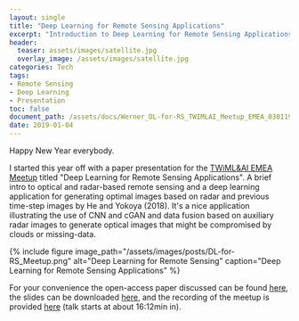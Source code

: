 ```yaml
---
layout: single
title: "Deep Learning for Remote Sensing Applications"
excerpt: "Introduction to Deep Learning for Remote Sensing Applications based on the paper by He & Yokoya (2018), Int J Geo-Inf."
header:
  teaser: assets/images/satellite.jpg
  overlay_image: /assets/images/satellite.jpg
categories: Tech
tags: 
- Remote Sensing
- Deep Learning
- Presentation
toc: false
document_path: /assets/docs/Werner_DL-for-RS_TWIMLAI_Meetup_EMEA_030119.pdf
date: 2019-01-04
---
```


Happy New Year everybody.

I started this year off with a paper presentation for the [TWiML&AI EMEA Meetup](https://twimlai.com/meetup/) titled "Deep Learning for Remote Sensing Applications". A brief intro to optical and radar-based remote sensing and a deep learning application for generating optimal images based on radar and previous time-step images by He and Yokoya (2018). It's a nice application illustrating the use of CNN and cGAN and data fusion based on auxiliary radar images to generate optical images that might be compromised by clouds or missing-data. 

{%
include figure 
image_path="/assets/images/posts/DL-for-RS_Meetup.png" 
alt="Deep Learning for Remote Sensing" 
caption="Deep Learning for Remote Sensing Applications"
%}

For your convenience the open-access paper discussed can be found [here](https://www.mdpi.com/2220-9964/7/10/389), the slides can be downloaded <a download href="{{ page.document_path }}">here</a>, and the recording of the meetup is provided [here](https://twimlai.com/meetups/deep-learning-for-remote-sensing-applications/) (talk starts at about 16:12min in).